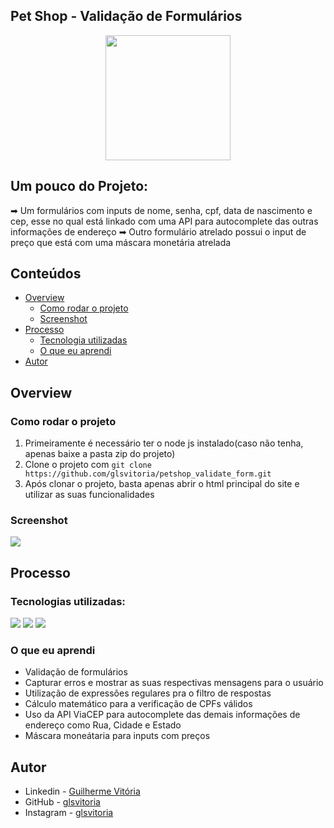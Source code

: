 ## Pet Shop - Validação de Formulários
<p align="center">
  <img src="https://img.icons8.com/plasticine/2x/circled-play.png" width="200px" height="200px"/></p>
<p align="center">

## Um pouco do Projeto:

➡ Um formulários com inputs de nome, senha, cpf, data de nascimento e cep, esse no qual está linkado com uma API para autocomplete das outras informações de endereço
➡ Outro formulário atrelado possui o input de preço que está com uma máscara monetária atrelada

## Conteúdos

- [Overview](#overview)
  - [Como rodar o projeto](#como-rodar-o-projeto)
  - [Screenshot](#screenshot)
- [Processo](#processo)
  - [Tecnologia utilizadas](#tecnologias-utilizadas)
  - [O que eu aprendi](#oque-eu-aprendi)
- [Autor](#autor)

## Overview

### Como rodar o projeto

 1. Primeiramente é necessário ter o node js instalado(caso não tenha, apenas baixe a pasta zip do projeto) 
 2. Clone o projeto com `git clone https://github.com/glsvitoria/petshop_validate_form.git`
 3. Após clonar o projeto, basta apenas abrir o html principal do site e utilizar as suas funcionalidades

### Screenshot
![](./imagens/Screenshot.PNG)

## Processo

### Tecnologias utilizadas:

[<img src="https://img.shields.io/badge/HTML5-E34F26?style=for-the-badge&logo=html5&logoColor=white" />](https://github.com/glsvitoria)
[<img src="https://img.shields.io/badge/CSS3-1572B6?style=for-the-badge&logo=css3&logoColor=white" />](https://github.com/glsvitoria)
[<img src="	https://img.shields.io/badge/JavaScript-323330?style=for-the-badge&logo=javascript&logoColor=F7DF1E" />](https://github.com/glsvitoria)

### O que eu aprendi
 - Validação de formulários
 - Capturar erros e mostrar as suas respectivas mensagens para o usuário
 - Utilização de expressões regulares pra o filtro de respostas
 - Cálculo matemático para a verificação de CPFs válidos
 - Uso da API ViaCEP para autocomplete das demais informações de endereço como Rua, Cidade e Estado
 - Máscara moneátaria para inputs com preços

## Autor
- Linkedin - [Guilherme Vitória](https://www.linkedin.com/in/glsvitoria/)
- GitHub - [glsvitoria](https://github.com/glsvitoria)
- Instagram - [glsvitoria](https://www.instagram.com/glsvitoria/)
